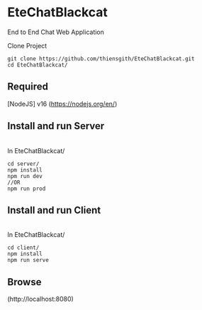 # EteChatBlackcat
End to End Chat Web Application

Clone Project
```
git clone https://github.com/thiensgith/EteChatBlackcat.git
cd EteChatBlackcat/
```

## Required
 [NodeJS] v16 (https://nodejs.org/en/)

## Install and run Server
</br>
In EteChatBlackcat/
</br>

```
cd server/
npm install
npm run dev
//OR
npm run prod
```

## Install and run Client
</br>
In EteChatBlackcat/
</br>

```
cd client/
npm install
npm run serve
```

## Browse
(http://localhost:8080)
